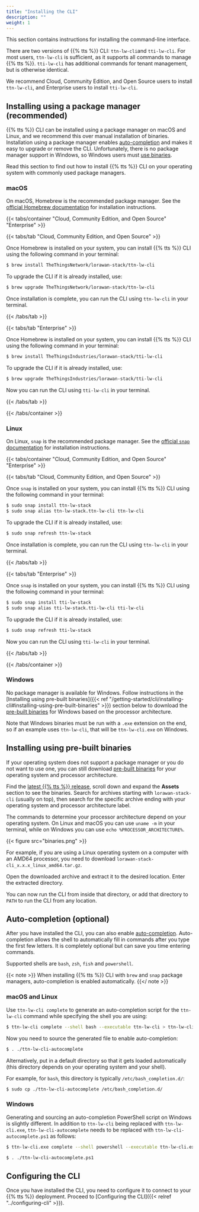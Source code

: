 ```yaml
---
title: "Installing the CLI"
description: ""
weight: 1
---
```


This section contains instructions for installing the command-line interface.

<!--more-->

There are two versions of {{% tts %}} CLI: `ttn-lw-cli`and `tti-lw-cli`. For most users, `ttn-lw-cli` is sufficient, as it supports all commands to manage {{% tts %}}. `tti-lw-cli` has additional commands for tenant management, but is otherwise identical.

We recommend Cloud, Community Edition, and Open Source users to install `ttn-lw-cli`, and Enterprise users to install `tti-lw-cli`.

## Installing using a package manager (recommended)

{{% tts %}} CLI can be installed using a package manager on macOS and Linux, and we recommend this over manual installation of binaries. Installation using a package manager enables [auto-completion](#auto-completion-optional) and makes it easy to upgrade or remove the CLI. Unfortunately, there is no package manager support in Windows, so Windows users must [use binaries](#windows).

Read this section to find out how to install {{% tts %}} CLI on your operating system with commonly used package managers.

### macOS

On macOS, Homebrew is the recommended package manager. See the [official Homebrew documentation](https://brew.sh/) for installation instructions.

{{< tabs/container "Cloud, Community Edition, and Open Source" "Enterprise" >}}

{{< tabs/tab "Cloud, Community Edition, and Open Source" >}}

Once Homebrew is installed on your system, you can install {{% tts %}} CLI using the following command in your terminal:

```bash
$ brew install TheThingsNetwork/lorawan-stack/ttn-lw-cli
```

To upgrade the CLI if it is already installed, use:

```bash
$ brew upgrade TheThingsNetwork/lorawan-stack/ttn-lw-cli
```

Once installation is complete, you can run the CLI using `ttn-lw-cli` in your terminal.

{{< /tabs/tab >}}

{{< tabs/tab "Enterprise" >}}

Once Homebrew is installed on your system, you can install {{% tts %}} CLI using the following command in your terminal:

```bash
$ brew install TheThingsIndustries/lorawan-stack/tti-lw-cli
```

To upgrade the CLI if it is already installed, use:

```bash
$ brew upgrade TheThingsIndustries/lorawan-stack/tti-lw-cli
```

Now you can run the CLI using `tti-lw-cli` in your terminal.

{{< /tabs/tab >}}

{{< /tabs/container >}}

### Linux

On Linux, `snap` is the recommended package manager. See the [official `snap` documentation](https://snapcraft.io/docs) for installation instructions.

{{< tabs/container "Cloud, Community Edition, and Open Source" "Enterprise" >}}

{{< tabs/tab "Cloud, Community Edition, and Open Source" >}}

Once `snap` is installed on your system, you can install {{% tts %}} CLI using the following command in your terminal:

```bash
$ sudo snap install ttn-lw-stack
$ sudo snap alias ttn-lw-stack.ttn-lw-cli ttn-lw-cli
```

To upgrade the CLI if it is already installed, use:

```bash
$ sudo snap refresh ttn-lw-stack
```

Once installation is complete, you can run the CLI using `ttn-lw-cli` in your terminal.

{{< /tabs/tab >}}

{{< tabs/tab "Enterprise" >}}

Once `snap` is installed on your system, you can install {{% tts %}} CLI using the following command in your terminal:

```bash
$ sudo snap install tti-lw-stack
$ sudo snap alias tti-lw-stack.tti-lw-cli tti-lw-cli
```

To upgrade the CLI if it is already installed, use:

```bash
$ sudo snap refresh tti-lw-stack
```

Now you can run the CLI using `tti-lw-cli` in your terminal.

{{< /tabs/tab >}}

{{< /tabs/container >}}

### Windows

No package manager is available for Windows. Follow instructions in the [Installing using pre-built binaries]({{< ref "/getting-started/cli/installing-cli#installing-using-pre-built-binaries" >}}) section below to download the [pre-built binaries](https://github.com/TheThingsNetwork/lorawan-stack/releases) for Windows based on the processor architecture.

Note that Windows binaries must be run with a `.exe` extension on the end, so if an example uses `ttn-lw-cli`, that will be `ttn-lw-cli.exe` on Windows.

## Installing using pre-built binaries

If your operating system does not support a package manager or you do not want to use one, you can still download [pre-built binaries](https://github.com/TheThingsNetwork/lorawan-stack/releases) for your operating system and processor architecture.

Find the [latest {{% tts %}} release](https://github.com/TheThingsNetwork/lorawan-stack/releases), scroll down and expand the **Assets** section to see the binaries. Search for archives starting with `lorawan-stack-cli` (usually on top), then search for the specific archive ending with your operating system and processor architecture label.

The commands to determine your processor architecture depend on your operating system. On Linux and macOS you can use `uname -m` in your terminal, while on Windows you can use `echo %PROCESSOR_ARCHITECTURE%`.

{{< figure src="binaries.png" >}}

For example, if you are using a Linux operating system on a computer with an AMD64 processor, you need to download `lorawan-stack-cli_x.x.x_linux_amd64.tar.gz`.

Open the downloaded archive and extract it to the desired location. Enter the extracted directory.

You can now run the CLI from inside that directory, or add that directory to `PATH` to run the CLI from any location.

## Auto-completion (optional)

After you have installed the CLI, you can also enable [auto-completion](ttps://en.wikipedia.org/wiki/Command-line_completion). Auto-completion allows the shell to automatically fill in commands after you type the first few letters. It is completely optional but can save you time entering commands.

Supported shells are `bash`, `zsh`, `fish` and `powershell`.

{{< note >}} When installing {{% tts %}} CLI with `brew` and `snap` package managers, auto-completion is enabled automatically. {{</ note >}}

### macOS and Linux

Use `ttn-lw-cli complete` to generate an auto-completion script for the `ttn-lw-cli` command while specifying the shell you are using:

```bash
$ ttn-lw-cli complete --shell bash --executable ttn-lw-cli > ttn-lw-cli-autocomplete
```

Now you need to source the generated file to enable auto-completion:

```bash
$ . ./ttn-lw-cli-autocomplete
```

Alternatively, put in a default directory so that it gets loaded automatically (this directory depends on your operating system and your shell).

For example, for `bash`, this directory is typically `/etc/bash_completion.d/`:

```bash
$ sudo cp ./ttn-lw-cli-autocomplete /etc/bash_completion.d/
```

### Windows

Generating and sourcing an auto-completion PowerShell script on Windows is slightly different. In addition to `ttn-lw-cli` being replaced with `ttn-lw-cli.exe`, `ttn-lw-cli-autocomplete` needs to be replaced with `ttn-lw-cli-autocomplete.ps1` as follows:

```bash
$ ttn-lw-cli.exe complete --shell powershell --executable ttn-lw-cli.exe > ttn-lw-cli-autocomplete.ps1

$ . ./ttn-lw-cli-autocomplete.ps1
```

## Configuring the CLI

Once you have installed the CLI, you need to configure it to connect to your {{% tts %}} deployment. Proceed to [Configuring the CLI]({{< relref "../configuring-cli" >}}).
